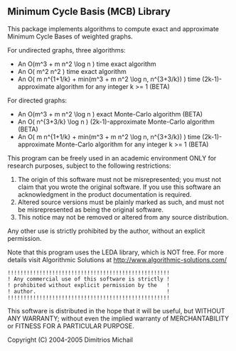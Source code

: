 
Minimum Cycle Basis (MCB) Library
---------------------------------

This package implements algorithms to compute exact and approximate 
Minimum Cycle Bases of weighted graphs.

For undirected graphs, three algorithms:

   - An O(m^3 + m n^2 \log n ) time exact algorithm
   - An O( m^2 n^2 ) time exact algorithm
   - An O( m n^{1+1/k} + min(m^3 + m n^2 \log n, n^{3+3/k}) ) time 
     (2k-1)-approximate algorithm for any integer k >= 1 (BETA)

For directed graphs:

   - An O(m^3 + m n^2 \log n ) exact Monte-Carlo algorithm (BETA)
   - An O( n^{3+3/k} \log n ) (2k-1)-approximate Monte-Carlo algorithm (BETA)
   - An O( m n^{1+1/k} + min(m^3 + m n^2 \log n, n^{3+3/k}) ) time 
     (2k-1)-approximate Monte-Carlo algorithm for any integer k >= 1 (BETA)

This program can be freely used in an academic environment
ONLY for research purposes, subject to the following restrictions:

1. The origin of this software must not be misrepresented; you must not
   claim that you wrote the original software. If you use this software
   an acknowledgment in the product documentation is required.
2. Altered source versions must be plainly marked as such, and must not be
   misrepresented as being the original software.
3. This notice may not be removed or altered from any source distribution.

Any other use is strictly prohibited by the author, without an explicit
permission.

Note that this program uses the LEDA library, which is NOT free. For more
details visit Algorithmic Solutions at http://www.algorithmic-solutions.com/

```
!!!!!!!!!!!!!!!!!!!!!!!!!!!!!!!!!!!!!!!!!!!!!!!!!!!
! Any commercial use of this software is strictly !
! prohibited without explicit permission by the   !
! author.                                         !
!!!!!!!!!!!!!!!!!!!!!!!!!!!!!!!!!!!!!!!!!!!!!!!!!!!
```

This software is distributed in the hope that it will be useful,
but WITHOUT ANY WARRANTY; without even the implied warranty of
MERCHANTABILITY or FITNESS FOR A PARTICULAR PURPOSE.

Copyright (C) 2004-2005 Dimitrios Michail


